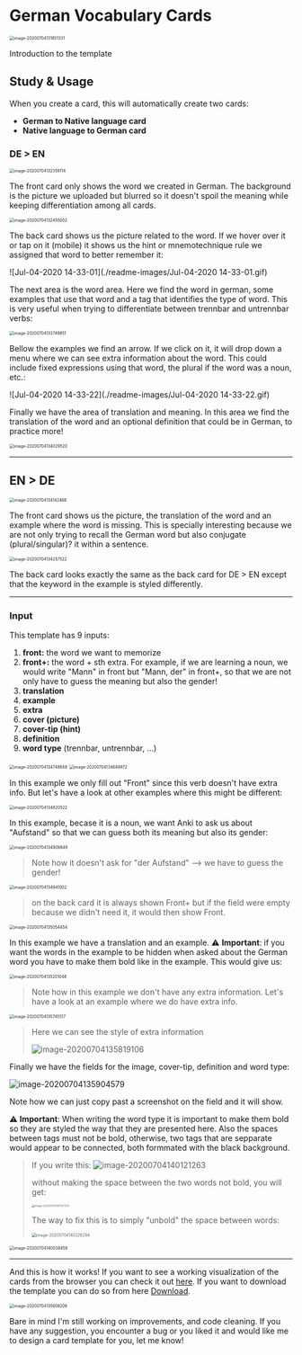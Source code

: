 # German Vocabulary Cards

<img src="./readme-images/image-20200704131851331.png" alt="image-20200704131851331" style="zoom:50%;" />

Introduction to the template

## Study & Usage

When you create a card, this will automatically create two cards:

- **German to Native language card**
- **Native language to German card**

### DE > EN

<img src="./readme-images/image-20200704132359114.png" alt="image-20200704132359114" style="zoom:50%;" />

The front card only shows the word we created in German. The background is the picture we uploaded but blurred so it doesn't spoil the meaning while keeping differentiation among all cards.

<img src="./readme-images/image-20200704132455002.png" alt="image-20200704132455002" style="zoom:50%;" />

The back card shows us the picture related to the word. If we hover over it or tap on it (mobile) it shows us the hint or mnemotechnique rule we assigned that word to better remember it:

![Jul-04-2020 14-33-01](./readme-images/Jul-04-2020 14-33-01.gif)

The next area is the word area. Here we find the word in german, some examples that use that word and a tag that identifies the type of word. This is very useful when trying to differentiate between trennbar and untrennbar verbs:

<img src="./readme-images/image-20200704133749851.png" alt="image-20200704133749851" style="zoom:50%;" />

Bellow the examples we find an arrow. If we click on it, it will drop down a menu where we can see extra information about the word. This could include fixed expressions using that word, the plural if the word was a noun, etc.:

![Jul-04-2020 14-33-22](./readme-images/Jul-04-2020 14-33-22.gif)

Finally we have the area of translation and meaning. In this area we find the translation of the word and an optional definition that could be in German, to practice more!

<img src="./readme-images/image-20200704134029520.png" alt="image-20200704134029520" style="zoom:50%;" />

---

## EN > DE

<img src="./readme-images/image-20200704134142468.png" alt="image-20200704134142468" style="zoom:50%;" />

The front card shows us the picture, the translation of the word and an example where the word is missing. This is specially interesting because we are not only trying to recall the German word but also conjugate (plural/singular)? it within a sentence.

<img src="./readme-images/image-20200704134257522.png" alt="image-20200704134257522" style="zoom:50%;" />

The back card looks exactly the same as the back card for DE > EN except that the keyword in the example is styled differently. 

---

### Input

This template has 9 inputs:

1. **front:** the word we want to memorize
2. **front+:** the word + sth extra. For example, if we are learning a noun, we would write "Mann" in front but "Mann, der" in front+, so that we are not only have to guess the meaning but also the gender!
3. **translation**
4. **example**
5. **extra**
6. **cover (picture)**
7. **cover-tip (hint)**
8. **definition**
9. **word type** (trennbar, untrennbar, ...)

<img src="./readme-images/image-20200704134748648.png" alt="image-20200704134748648" style="zoom:50%;" />

<img src="/Users/elemarmar/Documents/web development/Repositories/my-anki-collection/templates/german-vocab/readme-images/image-20200704134648972.png" alt="image-20200704134648972" style="zoom:50%;" />

In this example we only fill out "Front" since this verb doesn't have extra info. But let's have a look at other examples where this might be different:

<img src="/Users/elemarmar/Documents/web development/Repositories/my-anki-collection/templates/german-vocab/readme-images/image-20200704134820522.png" alt="image-20200704134820522" style="zoom:50%;" />

In this example, becase it is a noun, we want Anki to ask us about "Aufstand" so that we can guess both its meaning but also its gender:

<img src="./readme-images/image-20200704134909849.png" alt="image-20200704134909849" style="zoom:50%;" />

> Note how it doesn't ask for "der Aufstand" --> we have to guess the gender!

<img src="./readme-images/image-20200704134941002.png" alt="image-20200704134941002" style="zoom:50%;" />

> on the back card it is always shown Front+ but if the field were empty because we didn't need it, it would then show Front.

<img src="/Users/elemarmar/Documents/web development/Repositories/my-anki-collection/templates/german-vocab/readme-images/image-20200704135054454.png" alt="image-20200704135054454" style="zoom:50%;" />

In this example we have a translation and an example. ⚠️ **Important**: if you want the words in the example to be hidden when asked about the German word you have to make them bold like in the example. This would give us:

<img src="./readme-images/image-20200704135201048.png" alt="image-20200704135201048" style="zoom:50%;" />

> Note how in this example we don't have any extra information. Let's have a look at an example where we do have extra info.

<img src="./readme-images/image-20200704135745517.png" alt="image-20200704135745517" style="zoom:50%;" />

> Here we can see the style of extra information
>
> ![image-20200704135819106](./readme-images/image-20200704135819106.png)

Finally we have the fields for the image, cover-tip, definition and word type:

![image-20200704135904579](./readme-images/image-20200704135904579.png)

Note how we can just copy past a screenshot on the field and it will show. 

⚠️ **Important**: When writing the word type it is important to make them bold so they are styled the way that they are presented here. Also the spaces between tags must not be bold, otherwise, two tags that are sepparate would appear to be connected, both formmated with the black background.

> If you write this:
> ![image-20200704140121263](./readme-images/image-20200704140121263.png)
>
> without making the space between the two words not bold, you will get:
>
> <img src="./readme-images/image-20200704140157374.png" alt="image-20200704140157374" style="zoom:33%;" />
>
> The way to fix this is to simply "unbold" the space between words:
>
> <img src="./readme-images/image-20200704140226294.png" alt="image-20200704140226294" style="zoom:50%;" />

<img src="./readme-images/image-20200704140038458.png" alt="image-20200704140038458" style="zoom:50%;" />



---

And this is how it works! If you want to see a working visualization of the cards from the browser you can check it out [here](). If you want to download the template you can do so from here [Download]().

<img src="./readme-images/image-20200704135608206.png" alt="image-20200704135608206" style="zoom:50%;" />

Bare in mind I'm still working on improvements, and code cleaning. If you have any suggestion, you encounter a bug or you liked it and would like me to design a card template for you, let me know!